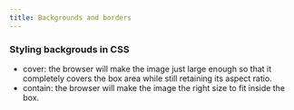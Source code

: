 ```yaml
---
title: Backgrounds and borders
---
```


### Styling backgrouds in CSS

- cover: the browser will make the image just large enough so that it completely covers the box area while still retaining its aspect ratio.
- contain: the browser will make the image the right size to fit inside the box.
